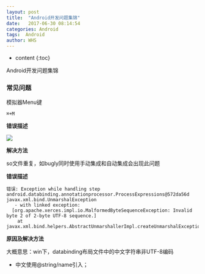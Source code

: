 ```yaml
---
layout: post
title:  "Android开发问题集锦"
date:   2017-06-30 08:14:54
categories: Android
tags:  Android
author: WHS
---
```


* content
{:toc}

Android开发问题集锦






### 常见问题

模拟器Menu键

``⌘+M``

**错误描述**

![](http://ooxw95lkz.bkt.clouddn.com/android_error_1.png)

**解决方法**

so文件重复，如bugly同时使用手动集成和自动集成会出现此问题

**错误描述**

```
错误: Exception while handling step android.databinding.annotationprocessor.ProcessExpressions@572da56d javax.xml.bind.UnmarshalException
   - with linked exception:
  [org.apache.xerces.impl.io.MalformedByteSequenceException: Invalid byte 2 of 2-byte UTF-8 sequence.]
    at javax.xml.bind.helpers.AbstractUnmarshallerImpl.createUnmarshalException(AbstractUnmarshallerImpl.java:333)
```

**原因及解决方法**

大概意思：win下，databinding布局文件中的中文字符串非UTF-8编码

* 中文使用@string/name引入；




